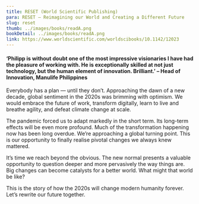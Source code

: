 ```yaml
---
title: RESET (World Scientific Publishing)
para: RESET – Reimagining our World and Creating a Different Future
slug: reset
thumb: ../images/books/readA.png
bookDetail: ../images/books/readA.png
link: https://www.worldscientific.com/worldscibooks/10.1142/12023
---
```


#### ‘Philipp is without doubt one of the most impressive visionaries I have had the pleasure of working with. He is exceptionally skilled at not just technology, but the human element of innovation. Brilliant.’ – Head of Innovation, Manulife Philippines

Everybody has a plan — until they don’t. Approaching the dawn of a new decade, global sentiment in the 2020s was brimming with optimism. We would embrace the future of work, transform digitally, learn to live and breathe agility, and defeat climate change at scale.

The pandemic forced us to adapt markedly in the short term. Its long-term effects will be even more profound. Much of the transformation happening now has been long overdue. We’re approaching a global turning point. This is our opportunity to finally realise pivotal changes we always knew mattered.

It’s time we reach beyond the obvious. The new normal presents a valuable opportunity to question deeper and more pervasively the way things are. Big changes can become catalysts for a better world. What might that world be like?

This is the story of how the 2020s will change modern humanity forever. Let’s rewrite our future together.
